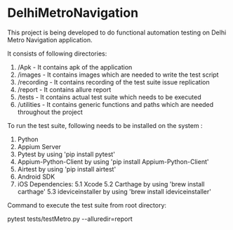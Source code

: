 # DelhiMetroNavigation

This project is being developed to do functional automation testing on Delhi Metro Navigation application.

It consists of following directories:

1. /Apk - It contains apk of the application
2. /images - It contains images which are needed to write the test script
3. /recording - It contains recording of the test suite issue replication
4. /report - It contains allure report
5. /tests - It contains actual test suite which needs to be executed
6. /utilities - It contains generic functions and paths which are needed throughout the project

To run the test suite, following needs to be installed on the system : 

  1. Python
  2. Appium Server
  3. Pytest by using 'pip install pytest'
  4. Appium-Python-Client by using 'pip install Appium-Python-Client'
  5. Airtest by using 'pip install airtest'
  6. Android SDK
  7. iOS Dependencies:
     5.1 Xcode
     5.2 Carthage by using 'brew install carthage'
     5.3 ideviceinstaller by using 'brew install ideviceinstaller'

Command to execute the test suite from root directory: 

pytest tests/testMetro.py --alluredir=report
